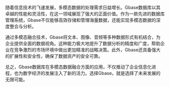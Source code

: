 随着信息技术的飞速发展，多模态数据的处理需求日益增长。Gbase数据库以其卓越的性能和灵活性，在这一领域展现了强大的正面价值。作为一款先进的数据库管理系统，Gbase不仅能够高效存储和管理海量数据，还能实现多模态数据的深度整合与分析。

通过多模态融合技术，Gbase将文本、图像、音频等多种数据形式有机结合，为企业提供全面的数据视角。这种能力极大地提升了数据分析的精度和广度，帮助企业在竞争激烈的市场环境中做出更加精准的战略决策。此外，Gbase还具备强大的扩展性和安全性，确保了数据资产的安全可靠。

总之，Gbase数据库在多模态数据融合方面的应用，不仅推动了企业信息化进程，也为数字经济的发展注入了新的活力。选择Gbase，就是选择了未来发展的无限可能。